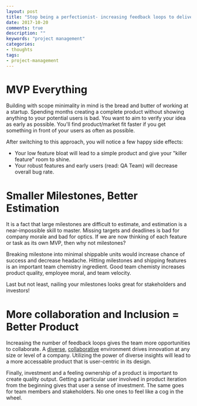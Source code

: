 ```yaml
---
layout: post
title: "Stop being a perfectionist- increasing feedback loops to deliver a better product, faster."
date: 2017-10-20
comments: true
description: ""
keywords: "project management"
categories:
- thoughts
tags:
- project-management
---
```


# MVP Everything
Building with scope minimality in mind is the bread and butter of working at a startup. Spending months creating a complete product without showing anything to your potential users is bad. You want to aim to verify your idea as early as possible. You'll find product/market fit faster if you get something in front of your users as often as possible.

After switching to this approach, you will notice a few happy side effects:

- Your low feature bloat will lead to a simple product and give your "killer feature" room to shine.
- Your robust features and early users (read: QA Team) will decrease overall bug rate.


# Smaller Milestones, Better Estimation
It is a fact that large milestones are difficult to estimate, and estimation is a near-impossible skill to master. Missing targets and deadlines is bad for company morale and bad for optics.
If we are now thinking of each feature or task as its own MVP, then why not milestones?

Breaking milestone into minimal shippable units would increase chance of success and decrease headache. Hitting milestones and shipping features is an important team chemistry ingredient. Good team chemisty increases product quality, employee moral, and team velocity.

Last but not least, nailing your milestones looks great for stakeholders and investors!


# More collaboration and Inclusion = Better Product
Increasing the number of feedback loops gives the team more opportunities to collaborate. A [diverse](https://hbr.org/2013/12/how-diversity-can-drive-innovation), [collaborative](http://www.ey.com/Publication/vwLUAssets/ey-is-collaboration-the-new-innovation/$FILE/ey-is-collaboration-the-new-innovation.pdf) environment drives innovation at any size or level of a company. Utilizing the power of diverse insights will lead to a more accessable product that is user-centric in its design.

Finally, investment and a feeling ownership of a product is important to create quality output. Getting a particular user involved in product iteration from the beginning gives that user a sense of investment. The same goes for team members and stakeholders. No one ones to feel like a cog in the wheel.